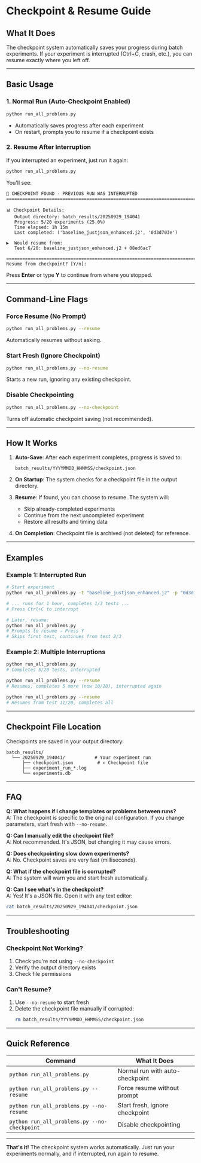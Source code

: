 # Checkpoint & Resume Guide

## What It Does

The checkpoint system automatically saves your progress during batch experiments. If your experiment is interrupted (Ctrl+C, crash, etc.), you can resume exactly where you left off.

---

## Basic Usage

### 1. Normal Run (Auto-Checkpoint Enabled)
```bash
python run_all_problems.py
```
- Automatically saves progress after each experiment
- On restart, prompts you to resume if a checkpoint exists

### 2. Resume After Interruption
If you interrupted an experiment, just run it again:
```bash
python run_all_problems.py
```

You'll see:
```
🔄 CHECKPOINT FOUND - PREVIOUS RUN WAS INTERRUPTED
================================================================================

📊 Checkpoint Details:
   Output directory: batch_results/20250929_194041
   Progress: 5/20 experiments (25.0%)
   Time elapsed: 1h 15m
   Last completed: ('baseline_justjson_enhanced.j2', '0d3d703e')

▶️  Would resume from:
   Test 6/20: baseline_justjson_enhanced.j2 + 08ed6ac7

================================================================================
Resume from checkpoint? [Y/n]:
```

Press **Enter** or type **Y** to continue from where you stopped.

---

## Command-Line Flags

### Force Resume (No Prompt)
```bash
python run_all_problems.py --resume
```
Automatically resumes without asking.

### Start Fresh (Ignore Checkpoint)
```bash
python run_all_problems.py --no-resume
```
Starts a new run, ignoring any existing checkpoint.

### Disable Checkpointing
```bash
python run_all_problems.py --no-checkpoint
```
Turns off automatic checkpoint saving (not recommended).

---

## How It Works

1. **Auto-Save**: After each experiment completes, progress is saved to:
   ```
   batch_results/YYYYMMDD_HHMMSS/checkpoint.json
   ```

2. **On Startup**: The system checks for a checkpoint file in the output directory.

3. **Resume**: If found, you can choose to resume. The system will:
   - Skip already-completed experiments
   - Continue from the next uncompleted experiment
   - Restore all results and timing data

4. **On Completion**: Checkpoint file is archived (not deleted) for reference.

---

## Examples

### Example 1: Interrupted Run
```bash
# Start experiment
python run_all_problems.py -t "baseline_justjson_enhanced.j2" -p "0d3d703e,08ed6ac7,178fcbfb"

# ... runs for 1 hour, completes 1/3 tests ...
# Press Ctrl+C to interrupt

# Later, resume:
python run_all_problems.py
# Prompts to resume → Press Y
# Skips first test, continues from test 2/3
```

### Example 2: Multiple Interruptions
```bash
python run_all_problems.py
# Completes 5/20 tests, interrupted

python run_all_problems.py --resume
# Resumes, completes 5 more (now 10/20), interrupted again

python run_all_problems.py --resume
# Resumes from test 11/20, completes all
```

---

## Checkpoint File Location

Checkpoints are saved in your output directory:
```
batch_results/
  └── 20250929_194041/           # Your experiment run
      ├── checkpoint.json         # ← Checkpoint file
      ├── experiment_run_*.log
      └── experiments.db
```

---

## FAQ

**Q: What happens if I change templates or problems between runs?**  
A: The checkpoint is specific to the original configuration. If you change parameters, start fresh with `--no-resume`.

**Q: Can I manually edit the checkpoint file?**  
A: Not recommended. It's JSON, but changing it may cause errors.

**Q: Does checkpointing slow down experiments?**  
A: No. Checkpoint saves are very fast (milliseconds).

**Q: What if the checkpoint file is corrupted?**  
A: The system will warn you and start fresh automatically.

**Q: Can I see what's in the checkpoint?**  
A: Yes! It's a JSON file. Open it with any text editor:
```bash
cat batch_results/20250929_194041/checkpoint.json
```

---

## Troubleshooting

### Checkpoint Not Working?
1. Check you're not using `--no-checkpoint`
2. Verify the output directory exists
3. Check file permissions

### Can't Resume?
1. Use `--no-resume` to start fresh
2. Delete the checkpoint file manually if corrupted:
   ```bash
   rm batch_results/YYYYMMDD_HHMMSS/checkpoint.json
   ```

---

## Quick Reference

| Command | What It Does |
|---------|-------------|
| `python run_all_problems.py` | Normal run with auto-checkpoint |
| `python run_all_problems.py --resume` | Force resume without prompt |
| `python run_all_problems.py --no-resume` | Start fresh, ignore checkpoint |
| `python run_all_problems.py --no-checkpoint` | Disable checkpointing |

---

**That's it!** The checkpoint system works automatically. Just run your experiments normally, and if interrupted, run again to resume.
